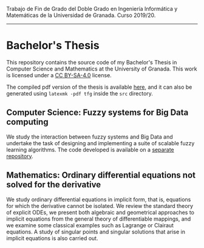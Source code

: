 Trabajo de Fin de Grado del Doble Grado en Ingeniería Informática y Matemáticas de la Universidad de Granada. Curso 2019/20.

----

# Bachelor's Thesis

This repository contains the source code of my Bachelor's Thesis in Computer Science and Mathematics at the University of Granada. This work is licensed under a [CC BY-SA-4.0](http://creativecommons.org/licenses/by-sa/4.0/) license.

The compiled pdf version of the thesis is available [here](https://github.com/antcc/tfg/raw/master/tfg.pdf), and it can also be generated using `latexmk -pdf tfg` inside the `src` directory. 

## Computer Science: Fuzzy systems for Big Data computing

We study the interaction between fuzzy systems and Big Data and undertake the task of designing and implementing a suite of scalable fuzzy learning algorithms. The code developed is available on a [separate repository](https://github.com/antcc/fuzzyspark).

## Mathematics: Ordinary differential equations not solved for the derivative

We study ordinary differential equations in implicit form, that is, equations for which the derivative cannot be isolated. We review the standard theory of explicit ODEs, we present both algebraic and geometrical approaches to implicit equations from the general theory of differentiable mappings, and we examine some classical examples such as Lagrange or Clairaut equations. A study of singular points and singular solutions that arise in implicit equations is also carried out.
